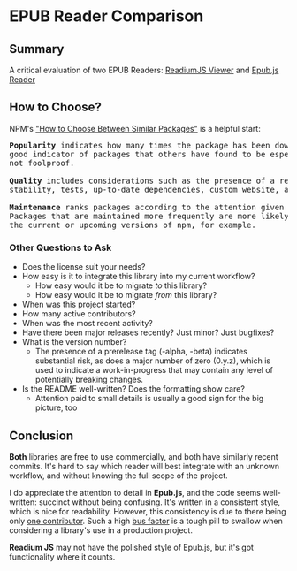 # EPUB Reader Comparison

## Summary 
A critical evaluation of two EPUB Readers: [ReadiumJS Viewer](https://github.com/readium/readium-js-viewer) and [Epub.js Reader](https://github.com/futurepress/epubjs-reader/)

## How to Choose? 
NPM's ["How to Choose Between Similar Packages"](https://docs.npmjs.com/getting-started/searching-for-packages#how-to-choose-between-similar-packages) is a helpful start:
<pre>
<b>Popularity</b> indicates how many times the package has been downloaded. This is a
good indicator of packages that others have found to be especially useful, but
not foolproof.

<b>Quality</b> includes considerations such as the presence of a readme file,
stability, tests, up-to-date dependencies, custom website, and code complexity.

<b>Maintenance</b> ranks packages according to the attention given by developers.
Packages that are maintained more frequently are more likely to work well with
the current or upcoming versions of npm, for example.
</pre>

### Other Questions to Ask
* Does the license suit your needs?
* How easy is it to integrate this library into my current workflow?
  * How easy would it be to migrate _to_ this library?
  * How easy would it be to migrate _from_ this library?
* When was this project started?
* How many active contributors?
* When was the most recent activity?
* Have there been major releases recently? Just minor? Just bugfixes?
* What is the version number?
	* The presence of a prerelease tag (-alpha, -beta) indicates substantial risk, as does a major number of zero (0.y.z), which is used to indicate a work-in-progress that may contain any level of potentially breaking changes.
* Is the README well-written? Does the formatting show care?
	* Attention paid to small details is usually a good sign for the big picture, too

## Conclusion
**Both** libraries are free to use commercially, and both have similarly recent commits. It's hard to say which reader will best integrate with an unknown workflow, and without knowing the full scope of the project.

I do appreciate the attention to detail in **Epub.js**, and the code seems well-written: succinct without being confusing. It's written in a consistent style, which is nice for readability. However, this consistency is due to there being only [one contributor](https://github.com/futurepress/epubjs-reader/graphs/contributors). Such a high [bus factor](https://en.wikipedia.org/wiki/Bus_factor) is a tough pill to swallow when considering a library's use in a production project.

**Readium JS** may not have the polished style of Epub.js, but it's got functionality where it counts.
